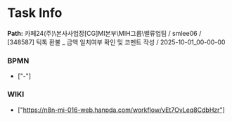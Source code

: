 # Task Info

**Path:** 카페24(주)\본사사업장\[CG]MI본부\MIH그룹\밸류업팀 / smlee06 / [348587] 틱톡 환불 _ 금액 일치여부 확인 및 코멘트 작성 / 2025-10-01_00-00-00

### BPMN
- ["-"]

### WIKI
- ["https://n8n-mi-016-web.hanpda.com/workflow/vEt7OvLeq8CdbHzr"]

